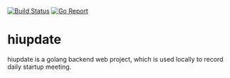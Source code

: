 [![Build Status](https://travis-ci.org/zyfdegh/hiupdate.svg)](https://travis-ci.org/zyfdegh/hiupdate)
[![Go Report](https://goreportcard.com/badge/github.com/zyfdegh/hiupdate)](https://goreportcard.com/report/github.com/zyfdegh/hiupdate)

# hiupdate
hiupdate is a golang backend web project, which is used locally to record daily startup meeting.
